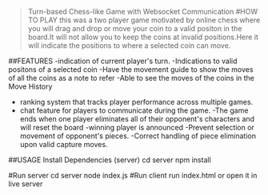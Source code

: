 >Turn-based Chess-like Game with Websocket Communication
#HOW TO PLAY
this was a two player game motivated by online chess where you will drag and drop or move your coin to a valid  positon in the board.It will not allow you to keep the coins at invalid positions.Here it will indicate the positions to where a selected coin can move.

##FEATURES
-indication of current player's turn.
-Indications to valid positons of a selected coin
-Have the movement guide to show the moves of all the coins as a note to refer
-Able to see the moves of the coins in the Move History
- ranking system that tracks player performance across multiple games.
- chat feature for players to communicate during the game.
-The game ends when one player eliminates all of their opponent's characters and will reset the board
-winning player is announced
-Prevent selection or movement of opponent's pieces.
-Correct handling of piece elimination upon valid capture moves.

##USAGE
Install Dependencies (server)
cd server
npm install

#Run server
cd server
node index.js
#Run client
run index.html or open it in live server